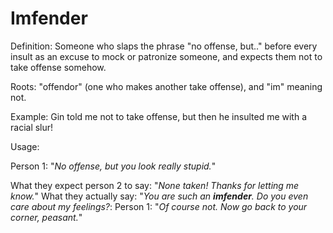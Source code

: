 # Imfender

Definition: Someone who slaps the phrase "no offense, but.." before every insult as an
excuse to mock or patronize someone, and expects them not to take offense somehow.

Roots: "offendor" (one who makes another take offense), and "im" meaning not.

Example: Gin told me not to take offense,
but then he insulted me with a racial slur!

Usage:

Person 1: "*No offense, but you look really stupid.*"

What they expect person 2 to say: "*None taken! Thanks for letting me know.*"
What they actually say: "*You are such an __imfender__. Do you even care about my feelings?*:
Person 1: "*Of course not. Now go back to your corner, peasant.*"
